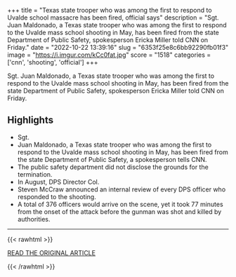 +++
title = "Texas state trooper who was among the first to respond to Uvalde school massacre has been fired, official says"
description = "Sgt. Juan Maldonado, a Texas state trooper who was among the first to respond to the Uvalde mass school shooting in May, has been fired from the state Department of Public Safety, spokesperson Ericka Miller told CNN on Friday."
date = "2022-10-22 13:39:16"
slug = "6353f25e8c6bb92290fb01f3"
image = "https://i.imgur.com/kCc0fat.jpg"
score = "1518"
categories = ['cnn', 'shooting', 'official']
+++

Sgt. Juan Maldonado, a Texas state trooper who was among the first to respond to the Uvalde mass school shooting in May, has been fired from the state Department of Public Safety, spokesperson Ericka Miller told CNN on Friday.

## Highlights

- Sgt.
- Juan Maldonado, a Texas state trooper who was among the first to respond to the Uvalde mass school shooting in May, has been fired from the state Department of Public Safety, a spokesperson tells CNN.
- The public safety department did not disclose the grounds for the termination.
- In August, DPS Director Col.
- Steven McCraw announced an internal review of every DPS officer who responded to the shooting.
- A total of 376 officers would arrive on the scene, yet it took 77 minutes from the onset of the attack before the gunman was shot and killed by authorities.

---

{{< rawhtml >}}
  <p class="article-category">
    <a target="_blank" href="https://www.cnn.com/2022/10/21/us/uvalde-shooting-texas-trooper-fired-dps-response/index.html">READ THE ORIGINAL ARTICLE</a>
  </p>
{{< /rawhtml >}}
